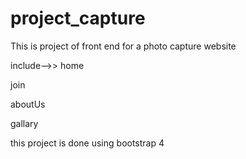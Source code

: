 # project_capture

This is project of front end for a photo capture website

include-->>
 home
 
 join
 
 aboutUs
 
 gallary
 
 this project is done using bootstrap 4
